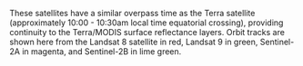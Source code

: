 These satellites have a similar overpass time as the Terra satellite (approximately 10:00 - 10:30am local time equatorial crossing), providing continuity to the Terra/MODIS surface reflectance layers. Orbit tracks are shown here from the Landsat 8 satellite in red, Landsat 9 in green, Sentinel-2A in magenta, and Sentinel-2B in lime green.